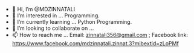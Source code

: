 - 👋 Hi, I’m @MDZINNATALI
- 👀 I’m interested in ... Programming.
- 🌱 I’m currently learning ... Python Programming.
- 💞️ I’m looking to collaborate on ...
- 📫 How to reach me ... Email: zinnatali356@gmail.com ; Facebook link: https://www.facebook.com/mdzinnatali.zinnat.3?mibextid=zLoPMf

<!---
MDZINNATALI/MDZINNATALI is a ✨ special ✨ repository because its `README.md` (this file) appears on your GitHub profile.
You can click the Preview link to take a look at your changes.
--->
